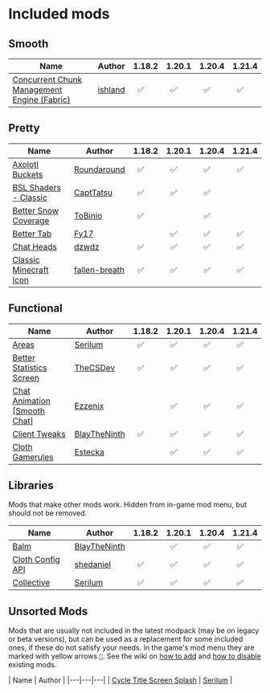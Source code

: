# Included mods

## Smooth
| Name | Author | 1.18.2 | 1.20.1 | 1.20.4 | 1.21.4 |
|---|---|---|---|---|---|
| [Concurrent Chunk Management Engine (Fabric)](https://modrinth.com/mod/c2me-fabric) | [ishland](https://modrinth.com/user/ishland) | &nbsp;&nbsp;✅ | &nbsp;&nbsp;✅ | &nbsp;&nbsp;✅ | &nbsp;&nbsp;✅ |

## Pretty
| Name | Author | 1.18.2 | 1.20.1 | 1.20.4 | 1.21.4 |
|---|---|---|---|---|---|
| [Axolotl Buckets](https://modrinth.com/mod/axolotl-buckets) | [Roundaround](https://modrinth.com/user/Roundaround) | &nbsp;&nbsp;✅ | &nbsp;&nbsp;✅ | &nbsp;&nbsp;✅ | &nbsp;&nbsp;✅ |
| [BSL Shaders - Classic](https://modrinth.com/shader/bsl-shaders-classic) | [CaptTatsu](https://modrinth.com/user/CaptTatsu) | &nbsp;&nbsp;✅ | &nbsp;&nbsp;✅ | &nbsp;&nbsp;✅ |
| [Better Snow Coverage](https://modrinth.com/mod/better-snow-coverage) | [ToBinio](https://modrinth.com/user/ToBinio) | &nbsp;&nbsp;✅ |  | &nbsp;&nbsp;✅ |
| [Better Tab](https://modrinth.com/mod/bettertab) | [Fy17](https://modrinth.com/user/Fy17) |  | &nbsp;&nbsp;✅ | &nbsp;&nbsp;✅ | &nbsp;&nbsp;✅ |
| [Chat Heads](https://modrinth.com/mod/chat-heads) | [dzwdz](https://modrinth.com/user/dzwdz) | &nbsp;&nbsp;✅ | &nbsp;&nbsp;✅ | &nbsp;&nbsp;✅ | &nbsp;&nbsp;✅ |
| [Classic Minecraft Icon](https://modrinth.com/mod/classic-minecraft-icon) | [fallen-breath](https://modrinth.com/user/fallen-breath) | &nbsp;&nbsp;✅ | &nbsp;&nbsp;✅ | &nbsp;&nbsp;✅ | &nbsp;&nbsp;✅ |

## Functional
| Name | Author | 1.18.2 | 1.20.1 | 1.20.4 | 1.21.4 |
|---|---|---|---|---|---|
| [Areas](https://modrinth.com/mod/areas) | [Serilum](https://modrinth.com/user/Serilum) | &nbsp;&nbsp;✅ | &nbsp;&nbsp;✅ | &nbsp;&nbsp;✅ | &nbsp;&nbsp;✅ |
| [Better Statistics Screen](https://modrinth.com/mod/better-stats) | [TheCSDev](https://modrinth.com/user/TheCSDev) | &nbsp;&nbsp;✅ | &nbsp;&nbsp;✅ | &nbsp;&nbsp;✅ | &nbsp;&nbsp;✅ |
| [Chat Animation [Smooth Chat]](https://modrinth.com/mod/chatanimation) | [Ezzenix](https://modrinth.com/user/Ezzenix) |  | &nbsp;&nbsp;✅ | &nbsp;&nbsp;✅ | &nbsp;&nbsp;✅ |
| [Client Tweaks](https://modrinth.com/mod/client-tweaks) | [BlayTheNinth](https://modrinth.com/user/BlayTheNinth) | &nbsp;&nbsp;✅ | &nbsp;&nbsp;✅ | &nbsp;&nbsp;✅ | &nbsp;&nbsp;✅ |
| [Cloth Gamerules](https://modrinth.com/mod/cloth-gamerules) | [Estecka](https://modrinth.com/user/Estecka) |  | &nbsp;&nbsp;✅ | &nbsp;&nbsp;✅ | &nbsp;&nbsp;✅ |

## Libraries

Mods that make other mods work. Hidden from in-game mod menu, but should not be removed.

| Name | Author | 1.18.2 | 1.20.1 | 1.20.4 | 1.21.4 |
|---|---|---|---|---|---|
| [Balm](https://modrinth.com/mod/balm) | [BlayTheNinth](https://modrinth.com/user/BlayTheNinth) |  | &nbsp;&nbsp;✅ | &nbsp;&nbsp;✅ | &nbsp;&nbsp;✅ |
| [Cloth Config API](https://modrinth.com/mod/cloth-config) | [shedaniel](https://modrinth.com/user/shedaniel) | &nbsp;&nbsp;✅ | &nbsp;&nbsp;✅ | &nbsp;&nbsp;✅ | &nbsp;&nbsp;✅ |
| [Collective](https://modrinth.com/mod/collective) | [Serilum](https://modrinth.com/user/Serilum) | &nbsp;&nbsp;✅ | &nbsp;&nbsp;✅ | &nbsp;&nbsp;✅ | &nbsp;&nbsp;✅ |


## Unsorted Mods

Mods that are usually not included in the latest modpack (may be on legacy or beta versions), but can be used as a replacement for some included ones, if these do not satisfy your needs. In the game's mod menu they are marked with yellow arrows `🔀`. See the wiki on [how to add](https://fabulously-optimized.gitbook.io/modpack/readme/adding-more-mods) and [how to disable](https://fabulously-optimized.gitbook.io/modpack/readme/disabling-mods) existing mods.

| Name | Author |
|---|---|---|
| [Cycle Title Screen Splash](https://modrinth.com/mod/cycle-title-screen-splash) | [Serilum](https://modrinth.com/user/Serilum) |